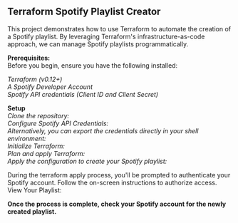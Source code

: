 ## Terraform Spotify Playlist Creator ##

This project demonstrates how to use Terraform to automate the creation of a Spotify playlist. By leveraging Terraform's infrastructure-as-code approach, we can manage Spotify playlists programmatically.

**Prerequisites:**  
Before you begin, ensure you have the following installed:

*Terraform (v0.12+)*  
*A Spotify Developer Account*  
*Spotify API credentials (Client ID and Client Secret)*  


**Setup**  
*Clone the repository:*  
*Configure Spotify API Credentials:*  
*Alternatively, you can export the credentials directly in your shell environment:*  
*Initialize Terraform:*  
*Plan and apply Terraform:*  
*Apply the configuration to create your Spotify playlist:*  

During the terraform apply process, you'll be prompted to authenticate your Spotify account. Follow the on-screen instructions to authorize access.
View Your Playlist:  

**Once the process is complete, check your Spotify account for the newly created playlist.**
